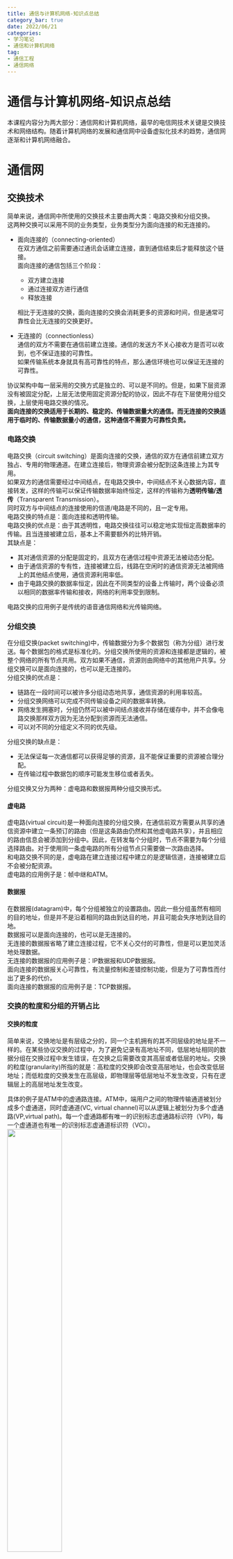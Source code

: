 ```yaml
---
title: 通信与计算机网络-知识点总结
category_bar: true
date: 2022/06/21
categories: 
- 学习笔记
- 通信和计算机网络
tag:
- 通信工程
- 通信网络
---
```

# 通信与计算机网络-知识点总结
本课程内容分为两大部分：通信网和计算机网络，最早的电信网技术关键是交换技术和网络结构。随着计算机网络的发展和通信网中设备虚拟化技术的趋势，通信网逐渐和计算机网络融合。  

# 通信网
## 交换技术
简单来说，通信网中所使用的交换技术主要由两大类：电路交换和分组交换。  
这两种交换可以采用不同的业务类型，业务类型分为面向连接的和无连接的。  
- 面向连接的（connecting-oriented）  
  在双方通信之前需要通过通讯会话建立连接，直到通信结束后才能释放这个链接。  
  面向连接的通信包括三个阶段：  
  - 双方建立连接
  - 通过连接双方进行通信
  - 释放连接  
  
  相比于无连接的交换，面向连接的交换会消耗更多的资源和时间，但是通常可靠性会比无连接的交换更好。  

- 无连接的（connectionless）  
  通信的双方不需要在通信前建立连接。通信的发送方不关心接收方是否可以收到，也不保证连接的可靠性。  
  如果传输系统本身就具有高可靠性的特点，那么通信环境也可以保证无连接的可靠性。  

协议架构中每一层采用的交换方式是独立的、可以是不同的。但是，如果下层资源没有被固定分配，上层无法使用固定资源分配的协议，因此不存在下层使用分组交换，上层使用电路交换的情况。  
**面向连接的交换适用于长期的、稳定的、传输数据量大的通信。而无连接的交换适用于临时的、传输数据量小的通信，这种通信不需要为可靠性负责。**  


### 电路交换
电路交换（circuit switching）是面向连接的交换，通信的双方在通信前建立双方独占、专用的物理通道。在建立连接后，物理资源会被分配到这条连接上为其专用。  
如果双方的通信需要经过中间结点，在电路交换中，中间结点不关心数据内容，直接转发，这样的传输可以保证传输数据率始终恒定，这样的传输称为**透明传输/透传**（Transparent Transmission）。  
同时双方与中间结点的连接使用的信道/电路是不同的，且一定专用。  
电路交换的特点是：面向连接和透明传输。  
电路交换的优点是：由于其透明性，电路交换往往可以稳定地实现恒定高数据率的传输。且当连接被建立后，基本上不需要额外的比特开销。  
其缺点是：  
- 其对通信资源的分配是固定的，且双方在通信过程中资源无法被动态分配。
- 由于通信资源的专有性，连接被建立后，线路在空闲时的通信资源无法被网络上的其他结点使用，通信资源利用率低。  
- 由于电路交换的数据率恒定，因此在不同类型的设备上传输时，两个设备必须以相同的数据率传输和接收，网络的利用率受到限制。  

电路交换的应用例子是传统的语音通信网络和光传输网络。  

### 分组交换
在分组交换(packet switching)中，传输数据分为多个数据包（称为分组）进行发送。每个数据包的格式是标准化的。分组交换所使用的资源和连接都是逻辑的，被整个网络的所有节点共用。双方如果不通信，资源则由网络中的其他用户共享。分组交换可以是面向连接的，也可以是无连接的。  
分组交换的优点是：  
- 链路在一段时间可以被许多分组动态地共享，通信资源的利用率较高。  
- 分组交换网络可以完成不同传输设备之间的数据率转换。  
- 网络发生拥塞时，分组仍然可以被中间结点接收并存储在缓存中，并不会像电路交换那样双方因为无法分配到资源而无法通信。  
- 可以对不同的分组定义不同的优先级。  

分组交换的缺点是：
- 无法保证每一次通信都可以获得足够的资源，且不能保证重要的资源被合理分配。
- 在传输过程中数据包的顺序可能发生移位或者丢失。  

分组交换又分为两种：虚电路和数据报两种分组交换形式。  

#### 虚电路
虚电路(virtual circuit)是一种面向连接的分组交换，在通信前双方需要从共享的通信资源中建立一条预订的路由（但是这条路由仍然和其他虚电路共享），并且相应的路由信息会被添加到分组中。因此，在转发每个分组时，节点不需要为每个分组选择路由。对于使用同一条虚电路的所有分组节点只需要做一次路由选择。  
和电路交换不同的是，虚电路在建立连接过程中建立的是逻辑信道，连接被建立后不会被分配资源。  
虚电路的应用例子是：帧中继和ATM。  

#### 数据报
在数据报(datagram)中，每个分组被独立的设置路由。因此一些分组虽然有相同的目的地址，但是并不是沿着相同的路由到达目的地，并且可能会失序地到达目的地。  
数据报可以是面向连接的，也可以是无连接的。  
无连接的数据报省略了建立连接过程，它不关心交付的可靠性，但是可以更加灵活地处理数据。  
无连接的数据报的应用例子是：IP数据报和UDP数据报。  
面向连接的数据报关心可靠性，有流量控制和差错控制功能，但是为了可靠性而付出了更多的代价。  
面向连接的数据报的应用例子是：TCP数据报。  

### 交换的粒度和分组的开销占比
#### 交换的粒度
简单来说，交换地址是有层级之分的，同一个主机拥有的其不同层级的地址是不一样的。在某些协议交换的过程中，为了避免记录有高地址不同，低层地址相同的数据分组在交换过程中发生错误，在交换之后需要改变其高层或者低层的地址。交换的粒度(granularity)所指的就是：高粒度的交换即会改变高层地址，也会改变低层地址；而低粒度的交换发生在高层级，即物理层等低层地址不发生改变，只有在逻辑层上的高层地址发生改变。  

具体的例子是ATM中的虚通路连接。ATM中，端用户之间的物理传输通道被划分成多个虚通道，同时虚通道(VC, virtual channel)可以从逻辑上被划分为多个虚通路(VP,virtual path)。每一个虚通路都有唯一的识别标志虚通路标识符（VPI)，每一个虚通道也有唯一的识别标志虚通道标识符（VCI）。    
<img src = https://cdn.jsdelivr.net/gh/l61012345/Pic/img/20220421135621.png width=50%>  

为了避免从不同虚通道上来的具有相同VPI的信元流在结点转发过程中出现错误，中间结点会将来自某个虚通路或者虚通道上接收的信元根据特定的映射，交换到另一个虚通路或者虚通道上。这样的交换可以是低粒度的（只是将信元转发到另一个虚通路）也可以是高粒度的（将信元转发到另一个虚通道的另一个虚通路上）。  

#### 分组的开销占比
<img src = https://cdn.jsdelivr.net/gh/l61012345/Pic/img/20220417165838.png width=50%>  

分组交换中，固定长度的一段报文被分成多少个分组取决于不同的应用场景。粒度高的分组方式(如上图中a)其额外开销比特（payload，即头部的控制信息）与用户数据占比更小，传输效率更高。粒度低(如上图中d)的分组方式，其额外开销比特与用户占比更大，但是更多的分组在交换时可以更加灵活处理，交换效率更高。    


### 交换技术的发展和软交换技术  
交换式通信网中的基本硬件设施是交换机。世界范围内交换机经历了"人工交换(manual exchange)-机电交换机(electromechanic exchange)-程控交换机(stored program control exchange)-软交换(soft switch)"四次大的技术革新。  
程控交换机中的功能可以大致分为如下几个部分：用于连接站点的用户电路(user circuit)、用于连接其他交换机的中继电路(truck circuit)、用于控制通话的信令收发模块(signaling circuit)、控制和处理数据的中央处理器(CPU)、以及交换机内部负责各个模块的之间通信的交换结构。  
传统程控交换机的缺点是：由于各功能模块被集成，因此如果要升级或改进其中某一模块，整个通信网中所有的交换机都需要更换。此外，对不同用户设备和信号，可能会使用到不同的程控交换机以适配接口。  
软交换(soft switch)的基本思路是从物理上将硬件交换功能与其他功能分离。物理交换功能由媒体网关(media gateway)执行，并且可以兼容各种用户设备和信号；其他功能模块位于媒体网关控制器中，媒体网关控制器可以被虚拟化成为网络中的一些结点并且可以被整个网络中的节点共享。  

<img src = https://cdn.jsdelivr.net/gh/l61012345/Pic/img/20220417163755.png width=60%>  


## 网络拓扑结构
### 拓扑结构的类型
| 类型 |结构| 优点 | 缺点 |
|:---|:---|:---|:---|
|星形<br>(最基本) |每一个站点通过两条点对点链路与同一个中央节点连接：<br>一条链路负责发送，一条链路负责接收。中央节点的作用可以是实现广播功能，也可以实现帧交换功能。|1. 新设备可以很方便地加入或者离开网络，可以提供更多，更方便的连接  <br>2.设备之间不会有干扰 | 1. 可靠性低 <br>2.需要中央结点 |
|网形<br>(最基本) |每个结点与可能不止一个其他结点相连。|可靠性高，交换和路由设置更灵活。|需要设置的链路数量更多，成本更高|
|总线形* | 所有的站点通过标准的硬件接口直接连接到一个线性传输媒体上。|新设备可以很方便地加入或者离开网络 | 1. 可靠性低，如果主线断所有都断  <br> 2.需要采取某些机制避免碰撞  <br>3. 两端需要端子吸收信号|
|环形* |由若干段单向链路组成，每段链路的首尾通过转发器与其他链路的首/尾相连。| 被传输的信号在每一节点上再生，传输信息误码率可减到最少 | 1. 结点故障会引起全网故障 <br>2.需要采取某些机制避免碰撞|
|树形* |从一个称为头端的点开始，延伸出多条缆线，每条缆线可以有多个分支。每条缆线可以视为一个总线形结构，缆线上有若干分接头。|1.分支之间相对独立的同时分支之间的资源可以共享 <br> 2.新设备可以很方便地加入或者离开网络|1.主线断，处处断 <br> 2.需要采取某些机制避免碰撞|

### 通信网拓扑结构的演变
- 最初，结点之间的交换能力并不强，因此电信网采用的拓扑结构是网状结构，以保证端到端的连通性。并且当时的用户数量少，设置多条链路的开销并不大。  
- 随着用户数量的增大，网状拓扑结构多余链路的设置会带来更高的成本，因此电信网采用的拓扑结构是星形，当时此时已经有一些技术可以保证通信的可靠性，以弥补星形结构弱可靠性的缺点。  
- 电话费价格降低带来了业务量的增长，中央结点的负荷量增大，为了能够分担中央结点的负荷，此时中央结点之间由设置链路以分配各中央结点的负荷量，弥补交换能力的不足。用户接入数量的增多以及为了保证用户可以尽可能简单地接入网络，在用户连接端使用的拓扑结构仍然是星形。此时整个通信网被划分为核心网和接入网两大部分，并采用混合的拓扑结构。  
- 随着业务种类的增长，在这个阶段，中央结点的功能不再是单纯的交换，而有计算、存储等功能。进一步地，由于有足够高的数据率，这些功能节点可以被虚拟化至云服务器，并采用云计算技术提供支持。目前，为了进一步降低传播时延，部分云端的功能被拉入接入网，实现边缘计算。  

# 计算机网络
## 链路控制技术
### 流量控制
#### 停等协议
发送方在发送一帧之后，必须要等收到接收方的确认信息（称为ACK/acknowledgement）后，才能发送下一帧。接收方可以通过是否发送确认信息来控制数据传输的停止。  
<img src = https://cdn.jsdelivr.net/gh/l61012345/Pic/img/20220331151203.png width=40%>  
停等协议保证了传输的可靠性，但是等待时延降低了传输效率。**停等协议适用于通信时延低、总帧数少、单帧长度长的传输情况。在总帧数大、单帧长度短时，停等协议显得十分低效。**  

#### 滑动窗口
滑动窗口的改进是一个批次一批次地发送多个帧，只需要在一个批次的帧传输完成后，接收方才需要发送确认信息。每一个批次的长度称为滑动窗口的长度。  
<img src = https://cdn.jsdelivr.net/gh/l61012345/Pic/img/20220331154807.png width=50%>  

具体而言，$k$比特长的数据被划分成帧之后被循环编码，编码的范围为$0∼2^k-1$。  
起始时，发送机一次性发送编号为$0∼i$的帧，接收机处理这些帧，并返回一个包含接收机处理的下一个帧的帧序号$n$的ACK。发送机收到ACK后，通过将ACK中的序号与发送的最后一个序号进行比对，从而得知上一批已经被接收机处理的帧的个数$i-n+1$。发送机再发送后续的$i-n+1$个帧，并等待接收机的下一个ACK，如此直到所有帧被发送完毕。  
相比于停等协议，通过对窗口大小的合理设置，可以使链路被数据占满，实现对链路的高利用率。  
简单来说，如果窗口的大小为：  
$$[\frac{t_{ACK}}{t_{transmission}}]$$
向上取整。其中$t_{ACK}$为ACK的传输时间，$t_{transmission}$为帧的传输时间。  
那么可以使得整个链路被占满。  

滑动窗口适用于**通信时延低、总帧数多、单帧长度短的情况**。  

### 差错控制
差错控制主要包括两个步骤：检错和纠错，检错即检查数据中是否出现差错。纠错机制主要分为两类：自纠错和重传。自纠错机制比如循环冗余校验(CRC)和奇偶校验(parity code)等等，它们都属于前向纠错(FEC)。本课程中主要介绍了自动请求重发(ARQ,Automatic Repeat Request，它是一种重传机制。  
AQR有三类：停等ARQ，返回nARQ和选择拒绝AQR。  

| ARQ类型 | 简述 | 优点 |缺点 | 适用场景 |
|:-|:-|:-|:-|:-|
|停等ARQ| 基于停等协议的ARQ。<br>正常的发送模式为停等协议。<br>无论是ACK丢失还是数据包出错或丢失，都会使发送端的计时器出现超时，此时发送端重传这个包。| 简单易行 | 速度慢，资源利用率不高。 | 通信时延低、总帧数小、单帧长度长 |
| 返回nARQ |基于滑动窗口协议的ARQ。<br>如果终端在某个帧中检测到差错，那么终端会为这个帧发送一个否认确认(REJ)，发送方将发送这个帧和接收到的这个帧之后的所有帧。如果超时，那么发送方会询问接收方需要重传的帧。| 传输速度相比于停等ARQ更高 |重传导致传输的有效信息不多，效率低下。| 通信时延低、总帧数多、单帧长度短 |
| 选择拒绝ARQ | 被重传的只有那些接收到否认或者超时的帧。 |资源利用率更大| 对收发双方的缓存和逻辑结构复杂度要求更高| 通信时延高<br>（比如卫星通信） |


## 路由策略
| 路由策略 | 描述 | 优点 | 缺点 |
|:-|:-|:-|:-|
| 静态路由 | 为网络中每一个源的终端选择一条永久固定的路由，并存储在路由表中。只有在网络的拓扑结构发生改变时，静态路由表才会发生改变| 简洁性，在具有稳定负荷的、可靠的网络中表现良好 | 缺乏灵活性，无法对在网络拥塞和结点故障时进行调度 |
| 洪泛 | 网络中的每个结点在接收到某个分组后会复制该分组，并且转发给每一个相邻接点。最终终端会收到多份相同的分组。由于每个源点发送的分组都有唯一的编号，因此终端可以根据编号将编号相同的分组丢弃。| 1.鲁棒性强<br>2.可以访问到尽可能多的结点 <br> 3.不需要全网状态| 通信负荷量非常高，极容易产生拥塞|
| 随机路由 | 网络中的每一个结点根据链路的数据率、有概率地为选择一条路由。| 保留了洪泛的简单性质，降低了通信量。 | 路由选择可能不是最佳的 |
| 自适应路由 | 路由的选择根据网络的状态的改变而改变。| 可以对拥塞灵活处理 |需要知道整个网络的状态|

### 路由决策的要素
影响路由的两个关键要素是判决地点和信息更新时间。  
- 判决地点  
  判决地点指的是做出路由的地点，有分布式和集中式两种。  
  对于集中式，其能更好的掌握全网的状态，从而做出全局最优的路由判决。但是如果做出路由的中心结点故障，则全网路由无法工作。  
  对于分布式，其只能掌握周围结点的网络状态，因而做出的路由判决只能是局部最优的。

- 信息更新时间和响应速度  
  如果路由判决对网络状态的响应过快，容易引起网络波动。并且，信息更新过快会使得全网负载增加。  
  如果路由判决对网络状态的响应过慢，收集到的网络状态信息时效性差，路由判决的有效性差。  

## TCP/IP协议栈
TCP/IP协议栈一共有五层：  
- 物理层(physcial layer):提供主机和传输媒体的物理接口。  
- 网络接入层(network access layer)：提供主机和相邻网络的数据交换和接入，并进行局域网内部的路由选择。  
- 网际层(internet layer)：提供跨越多个网络的数据传输服务，并提供多个网络间的路由。  
- 运输层(transport layer)：保证数据分组可靠地交付到对应的应用。  
- 应用层(application layer):支持多种应用逻辑。  

## 局域网
起初，计算机网络的目的是能够使得用户可以自由灵活地加入和离开网络共享资源。最初的局域网就是依照这个目的而建立的。局域网的数据率受制于两个主要原因：碰撞和带宽。  

### 基于竞争的接入控制协议
局域网中采用的接入控制方式是基于竞争的，因此会出现碰撞，如何避免碰撞成为了限制局域网速度的一个主要原因，因此，需要一些协议来避免碰撞，这些基于竞争的控制接入协议如下：  

#### ALOHA和分隙ALOHA
ALOHA是一种非常简单的协议：任何一个站都可以在帧生成后立即发送。如果发信中遇到了冲突，则发信失败，该帧被丢弃，经随机延时后再次发送。分隙ALOHA将信道时间分成了若干时隙，时隙的长度对应了一帧的传输时间。凡帧的发送必须在时隙的起点。因此，冲突只发生在时隙的起点，冲突发生时只浪费一个时隙，一旦某个站占用时隙并发送成功，则在该时隙内不会出现冲突。  
ALOHA和分隙ALOHA由于过于简单，信道利用率低下，利用率分别为18%和36%。  

#### 载波监听接入控制/CSMA
载波监听接入控制根据信道忙时站点的等待机制，可以将CSMA分为：非持续CSMA、1持续CSMA和$p$持续CSMA。  

| CSMA策略 | 描述 | 优点 | 缺点 |
|:-|:-|:-|:-|
| 非持续CSMA | - 如果信道空闲，则立即发信。 <br>- 如果信道忙，则等待一段时间，该时间长度服从重传时延的概率分布。| 简单 | 传输结束后，信道容易保持空闲，即使有一个或者多个站点等待传输。|
| 1持续CSMA | - 如果信道空闲，则立即发信。 <br> - 如果信道忙，则等待直到信道空闲。| 避免了信道空闲，利用率高 | 等待结束后碰撞概率随着站点数目的增大而增大 |
| 𝒫持续CSMA |- 如果信道空闲，那么站点有概率$p$发信。 <br>- 如果信道忙，那么站点等待直到信道空闲。  <br>- 如果站点已经等待了一个单位时间，那么站点有概率$p$发信。| 避免了信道空闲，而且降低了等待结束后发生的碰撞概率 | $p$的选取至关重要，随着站点数$n$的增大，$p$应当动态地减小。但是这样的动态设置需要让新加入的主机也知道，违背了局域网设置的初衷。|

#### CSMA/CD
载波监听多点接入/碰撞检测协议(Carrier Sense Multiple Access with Collsion Detect,CSMA/CD)综合了上述几种载波监听多点接入协议的优点，其具体策略是：  
- 如果信道空闲，站点立即发信。  
- 如果信道忙，则等待直到信道空闲。  
- 如果站点检测到碰撞，在传输过程中，站点会主动发出一个干扰信号（称为积极干扰信号，jamming signal；在基带总线中，这个信号是一个高电平信号）来让整个网络中的所有站点知道碰撞的发生，之后停止传输。  
- 发送完干扰信号后，随机地等待一段时间（退避），以避免二次碰撞，之后再尝试发信。  
  {% note info %}  
  任意一个站点在检测到干扰信号后都会发出干扰信号，使得整个网络可以快速地知晓碰撞。  
  {% endnote %}  
  

#### 传播时延和最小帧长度  
由于信号在传输线上的传输时延$τ$($τ$的参考值：**电磁波在1km电缆上的传播时延大约为5μs**)，传输线上的站点可能依然认为信道是空闲的。  
由于局域网上任意两个站点之间的传播时延有长有短，局域网按照最坏情况设计，即取总线两端的两个站点之间的传播时延为端到端的传播时延。  
<img src = https://cdn.jsdelivr.net/gh/l61012345/Pic/img/20220517164059.png width=80%>  

从上图可以看出，**在站点发送帧后至多$2τ$（即$δ→0$）时间就可以知道所发送的数据帧是否遭受到碰撞。**  
这段时间称为争用期，可以发现，**在站点发送完数据后，在争用期时间还没有检测到碰撞，那么这次发送一定不会产生碰撞。**  
具体而言，**以太网协议规定的具体的征用时间为$2τ=51.2μs$。**
对于10Mbit/s的以太网，争用期内可以发送512bit。争用期的单位也可以用bit·s，称为比特时间表示，因此上述争用期时间也可以说为512比特时间，即争用期是发送512bit所需要的时间。  
**在这种情况下，只有当帧长度大于$2L=r_b×2τ$**（在上文的例子中应当为512bit）**时，源站点和终端之间的任何一个站点才不可能在源站点和终端之间通信时认为信道空闲。**

### 网桥
随着交换技术的发展以及交换机的价格逐渐便宜，避免碰撞的方式开始转向将碰撞域整体的划分。  
网桥(bridge)可以在保证两个局域网相对独立的情况下，支持两个局域网之间的相互通信。换言之，可以使用网桥将一个碰撞域划分为两个子碰撞域。  

#### 网桥的功能
- 地址学习(address learning)  
  由于局域网中站点设备“来去自由”的特性，其交换表需要动态改变，因此网桥需要有自适应地址学习的功能。  
  简单来说，可以分为如下几种情况：  
  - 当某个帧的头部中的源地址不位于交换表中，目的地址位于交换表中且位于异侧，表明发送侧局域网中有新的站点加入。此时网桥会将数据帧转发到对应的目的地址，并记录下源地址。  
  - 当某个帧的源地址位于交换表中，目的地址部存在于交换表中，目的地址是否在与发送侧不同的一侧的情况未知。此时网桥会向另一侧的局域网广播该数据帧，如果有站点接收，表明目的地址位于异侧，网桥将这次交换记录到交换表；如果没有站点接收，表明目的地址位于发送侧，网桥不会记录下这次交换。  
  为了让网桥有适应拓扑变化的能力，会为每一个学习到的地址设置老化时间，一般为5分钟。超过老化时间的地址会被移除交换表。  

- 生成树(spanning tree protocal)  
  当网络中存在多个网桥的情况下，可能会引起网桥环路，环路会导致一个广播数据在两个网桥构成的环路中无限循环地来回传输，这种现象称为广播风暴，从而影响整个网络的性能。  
  生成树算法是一种解决环路问题的拓扑结构生成算法，按照生成树算法，整个网络的拓扑结构最终会以一个无任何冗余连接的树形结构，从而避免环网的生成。  

### 局域网定义的变化
通过交换机，可以将整个碰撞域划分为更小更多的子碰撞域以进一步减小碰撞概率。极端情况下，可以使用交换机将每一个站点分割为单独的子碰撞域，即每个子碰撞域下只存在一个站点，从而真正避免了碰撞的发生。事实上，如今的网络中每一个站点都有类似的功能，其物理承载设备是网卡。在此基础上研究只有一个站点的局域网并没有太大意义，因此局域网的定义不再是单纯的一个碰撞域，而是**将由一个交换机和其连接全部站点组成的网络**称为局域网。  

## IP协议群
### IP地址
#### 分类的IP地址
IP地址由两部分构成：**网络号和主机号**。网络号表示主机或者路由器端口连接到的网络，网络号在整个互联网范围内是唯一的；主机号表示该主机或者该路由器端口，在网络号对应的网络中是唯一的。  
根据不同用途，将IP地址分为了5类，依据网络号中有1到4位的类别位对其类别进行识别。  
这样分配IP地址的好处有二，其一是IP地址管理机构在分配IP地址时只需要分配网络号，主机号可以由得到网络号的组织自行分配。其二是路由器仅根据网络号转发分组，大大减少了路由器中路由表所占用的内存和查表时间。  

其中ABC类地址用于一对一通信，称为单播地址。  
A类结构中网络号有8位，其头部类别位为“0”，主机号有24位。  
B类结构中网络号有16位，其头部类别位为“10”，主机号有16位。  
C类结构中网络号有24位，其头部类别位为“110”，主机号有8位。  

需要注意，路由器的每个端口将拥有一个网络号；由于传统的网桥或者（二层）交换机不需要和其他网络进行通信，它们一般没有IP地址。   

分类形式的IP地址的缺点：  
- IP地址的利用率非常低，分配到某类地址的组织往往主机数量并没有达到上限，这就造成了IP地址的浪费。
- 随着网络数量的增加，每个物理网络分配一个网络号最终会导致路由表太大，导致查表时间和路由器成本增加。
- 两级的IP地址不够灵活，申请到新的IP地址之前，新增加的网络是不可能连接到互联网上工作的。  

#### 划分子网
在这样的背景下，原来的两级地址变成由**网络号、子网号和主机号**组成的三级地址。  
某些单位可以将物理网络划分为若干个子网，但是单位对外仍然表现为一个网络。发送到这个单位的IP数据报在被这个单位的路由器接收到后，按照子网号找到对应主机所在的子网。  
子网划分的信息需要单独用子网掩码表示，子网掩码的结构是网络号和子网部分全为1，主机号为0，与IP地址相与之后就可以得到子网的网络号。  

#### CIDR
随着网络地址即将耗尽，之后又提出了CIDR。CIDR把32位的IP地址划分为前后两个部分：网络前缀和主机号，其中网络前缀用于指明网络。此外，CIDR的IP地址后还需要用斜线“/”其后跟随网络前缀所占用的位数。    

### ARP协议
ARP协议提供了从MAC地址到IP地址的映射。  
ARP协议使用MAC帧进行传送。  
每一台主机/路由器都有ARP高速缓存器，里面有本局域网上各主机/路由器的MAC地址以及它们对应的IP地址。当主机要向本局域网上的另一个主机发送IP数据报时，需要从该主机内部的ARP缓存器中找到目的主机IP地址对应的MAC地址，并填入MAC帧中，然后局域网把该MAC帧发往此MAC地址绑定的主机。  
同交换机/网桥一样，ARP缓存器也有对地址的自我学习功能：  
- 当目的主机IP地址对应的MAC地址对源主机未知时，源主机通过ARP进程向本局域网中**广播**一个ARP请求，其内容包括了**源主机的MAC地址和IP地址**，以及**需要查找的MAC地址所对应的IP地址**，这些信息被封装为**MAC帧格式**。  
- 局域网中的每一个主机都会收到这个包含ARP请求的MAC帧，然后解包查看需要查找的IP地址是否为自己的IP地址：
  - 如果收到ARP请求的主机的IP地址与请求查找的IP地址不同，则该主机忽略这个ARP包。  
  - 如果收到ARP请求的主机的IP地址与请求查找的IP地址相同，则该主机收下这个ARP请求，并且发送一个包含自己MAC地址和IP地址的ARP响应。这个响应的发送是单播。  
  同时，该主机也将源主机的MAC地址和IP地址写入自己的ARP缓存中，以便今后通信。  
- 源主机收到ARP响应后，将响应中的MAC地址和IP地址写入自己的ARP缓存中。  

如果所找的主机和源主机不在同一个局域网上，则需要路由器按照MAC帧的操作将其广播到各个网络中的路由器，由这些路由器进一步广播寻找自己连接的网络下是否存在这个主机。同样地，目的主机发送的ARP响应也需要通过路由器转发到源主机所在的网络中，其处理过程和MAC帧相同。  

由于IP地址会不断变动，ARP缓存中为其中的每个项目也有生存时间（通常为10到20分钟），超出生存时间的项目会被自动删除。  

## IP层的路由
### 内部网关：RIP协议
RIP协议是一种基于距离向量的路由选择协议，最大优点是简单。此处的距离是指的路由中经过路由器的个数，称为跳数(hop count)。    
RIP协议的特点是：  
- 每个路由器只与其相邻的路由器交换信息。  
- 路由器交换的信息是本路由器当前的路由表，路由表的每行表示到自治域内某个网络的**最短跳数**以及对应路由所经过的**下一跳路由器**。  
- 路由器之间周期性地交换路由信息，通常是每隔30秒交换一次路由表。   

RIP协议的功能是让一个自治域中的所有路由器都定期地与其相邻地所有路由器交换路由信息，并不断更新路由表，使得每一个路由器到每一个目的网络的路由都是最短的。   

#### RIP协议的操作
对于使用RIP协议的自治域中的某一个路由器，在其收到相邻路由器发送的RIP报文后，进行如下操作：  
- 对于从相邻路由器X中收到的路由表，先将这个路由表中所有的下一跳路由器全部改为X，并且每一行的跳数加一。  

对于收到并对其更改后的路由表B，本路由器会将这个路由表B与原来自己的路由表A进行对比：  
- 如果原来路由表中没有某个网络N，就把这个网络添加到自己的路由表A中。  
- 如果原来路由表中有网络N：  
  - 如果B中的下一跳路由器与原来自己路由表A中的下一跳路由器相同：  
    - 如果路由跳数发生了改变，则对跳数进行更新。  
    - 如果路由跳数与之前相同，则什么也不做。  
  - 如果B中的下一跳路由器与原来自己路由表A中的下一跳路由器不同：  
    - 如果B中的路由跳数比A中的短，则更新这个条目中对应的下一跳路由器和最短跳数。  
    - 如果B中的路由跳数比A中的长，则什么也不做。  
- 如果3分钟过后还没有收到路由器X发来的路由表，则这个路由器相关的路由都设置为**16，表示距离不可达**。  

<img src = https://cdn.jsdelivr.net/gh/l61012345/Pic/img/20220608163708.png width=70%>  

#### 协议格式
由于RIP协议通信是一种短而少量的通信，RIP协议使用**用户数据报UDP协议**进行传送。  

#### 缺点
RIP存在的最大问题是局限于相邻结点的路由信息，**当网络出现故障时，需要经过比较长的时间才能将这个信息传送到所有的路由器**，可以简单记为“坏消息传的慢”。  
这样的机制使得整个自治域中达到稳定路由的时间变长。  
此外，RIP还限制了网络的规模，它能使用的最大距离被限制在15。由于交换信息是完整的路由表，因而随着网络规模的扩大，其开销也就增加。   

### 内部网关：OSPF协议  
OSPF是另一种内部网关协议，它是一种分布式**基于链路状态**的路由协议。  
OSPF的特点是：   
- 使用洪泛向本自治域中的所有路由器发送信息。每一个相邻路由器将收到的信息发往其所有的相邻路由器。  
- 发送的信息是与本路由器相邻的所有路由器的链路状态。链路状态包含两个信息：  
  一个是相邻路由器，另一个是路由的代价，称为度量(metric)。  
- 当链路状态发生变化时(比如代价的变化，或者路由离线等等)，路由器才向所有路由器用洪泛发送此信息。  

最终，所有的路由器都能建立一个链路状态数据库，这个数据库在全网范围内是一致的。  

#### 协议格式 
OSPF协议使用IP数据报传送，且长度很短。  


相比于RIP，OSPF协议还有如下特点：  
- 允许对不同类型的业务计算出不同的路由。  
- 可以将通信量分配给多条代价相同的路径，进行负载平衡。  
- 支持子网划分和超网。  
- 由于使用了洪泛方法，OSPF需要让每个链路状态都带上一个32位的序号，序号越大状态就越新。  

| 路由协议 | 基于类型 | 路由器交换的信息 | 收敛后每个路由器内部数据差异 | 协议格式 |
|:-|:-|:-|:- |:- |
| RIP协议 | 距离向量 | 整个路由表 | 不同的路由表 | UDP数据报 |
| OSPF协议 | 链路状态 | 链路状态：包含相邻路由和代价 | 全网范围内一致的链路状态数据库 | IP数据报 |

## 运输层协议
### 端口号
端口的本质是应用层的各种协议进程与运输实体之间进行层间交付的地址。需要注意，端口号是一种只具有本地意义的地址。  
TCP/IP协议群的运输层使用的端口号长度为16位。  

### 套接字
TCP连接的端点称为套接字(socket)，套接字由IP地址和端口号拼接而来，格式为(IP地址:端口号)。  
每一条TCP连接唯一地被通信两端的两个套接字确定，因此，每一条TCP连接可以表示为：{(IP1:Port1),(IP2:Port2)}。  

### 网络地址转换/NAT
对一个专用网络采用专用地址进行内部映射，而这个专用网络对外拥有至少一个有效的全球IP地址。这个IP地址和专用网络中设备的专用地址之间的映射关系由网络地址转换/NAT(Natwork Address Translation)进行。  
所有使用本地地址的主机在和外界通信时，都要在装有NAT软件的路由器上将本地地址转换为全球IP地址，然后才能和互联网连接。  
<img src = https://cdn.jsdelivr.net/gh/l61012345/Pic/img/20220615165924.png width=50%>  

当运输层引入端口号和套接字的概念时，外部网络的网络的IP地址和端口号被映射为内部网络的IP地址和端口号，理论上如果外网IP地址的端口号足够覆盖内网所有的主机和进程数，即便是只有一个IP地址，通过不同的端口号也可以识别不同内网主机和不同内网主机的不同进程，不需要设备轮流使用IP。  


<img src = https://cdn.jsdelivr.net/gh/l61012345/Pic/img/计算机网络.png width=100%>